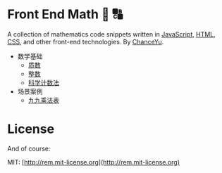 # Front End Math :1234: :capital_abcd:
A collection of mathematics code snippets written in [JavaScript](https://developer.mozilla.org/en-US/docs/Web/JavaScript), [HTML](https://developer.mozilla.org/en-US/docs/Web/HTML), [CSS](https://developer.mozilla.org/en-US/docs/Web/CSS), and other front-end technologies. By [ChanceYu](http://yzq.ren).


* 数学基础
    * [质数](basis/01_prime-number.md)
    * [整数](basis/02_integer.md)
    * [科学计数法](basis/03_exponential.md)
* 场景案例
    * [九九乘法表](example/01_multiplication-table.md)

# License
And of course:

MIT: [http://rem.mit-license.org](http://rem.mit-license.org)